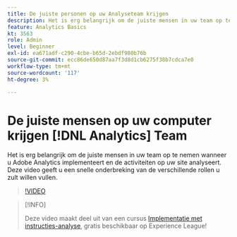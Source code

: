 ```yaml
---
title: De juiste personen op uw Analyseteam krijgen
description: Het is erg belangrijk om de juiste mensen in uw team op te nemen wanneer u Adobe Analytics implementeert en de activiteiten op uw site analyseert. Deze video geeft u een snelle onderbreking van de verschillende rollen u zult willen vullen.
feature: Analytics Basics
kt: 3563
role: Admin
level: Beginner
exl-id: ea671adf-c290-4cbe-b65d-2ebdf980b76b
source-git-commit: ecc86de650d87aa7f3d8d1cb6275f38b7cdca7e0
workflow-type: tm+mt
source-wordcount: '117'
ht-degree: 3%

---
```


# De juiste mensen op uw computer krijgen [!DNL Analytics] Team

Het is erg belangrijk om de juiste mensen in uw team op te nemen wanneer u Adobe Analytics implementeert en de activiteiten op uw site analyseert. Deze video geeft u een snelle onderbreking van de verschillende rollen u zult willen vullen.

>[!VIDEO](https://video.tv.adobe.com/v/28756/?quality=12&learn=on)

>[!INFO]
>
> Deze video maakt deel uit van een cursus [Implementatie met instructies-analyse](https://experienceleague.adobe.com/?recommended=Analytics-D-1-2019.1), gratis beschikbaar op Experience League!